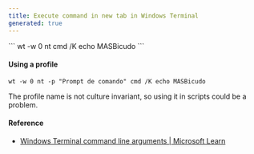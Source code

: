 ```yaml
---
title: Execute command in new tab in Windows Terminal
generated: true
---
```


<div markdown="1" class="ans">
```
wt -w 0 nt cmd /K echo MASBicudo
```
</div>

#### Using a profile

```
wt -w 0 nt -p "Prompt de comando" cmd /K echo MASBicudo
```

The profile name is not culture invariant, so using it in scripts could be a problem.

#### Reference

- [Windows Terminal command line arguments \| Microsoft Learn](https://docs.microsoft.com/en-us/windows/terminal/command-line-arguments?tabs=windows#options-and-commands)
